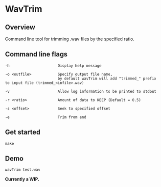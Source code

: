 # WavTrim


## Overview
Command line tool for trimming .wav files by the specified ratio.


## Command line flags
    -h                      Display help message

    -o <outfile>            Specify output file name,
                            by default wavTrim will add "trimmed_" prefix to input file (trimmed_<infile>.wav)

    -v                      Allow log information to be printed to stdout

    -r <ratio>              Amount of data to KEEP (Default = 0.5)

    -s <offset>             Seek to specified offset

    -e                      Trim from end

## Get started
```
make
```

## Demo
```c++
wavTrim test.wav
```

**Currently a WIP.**
